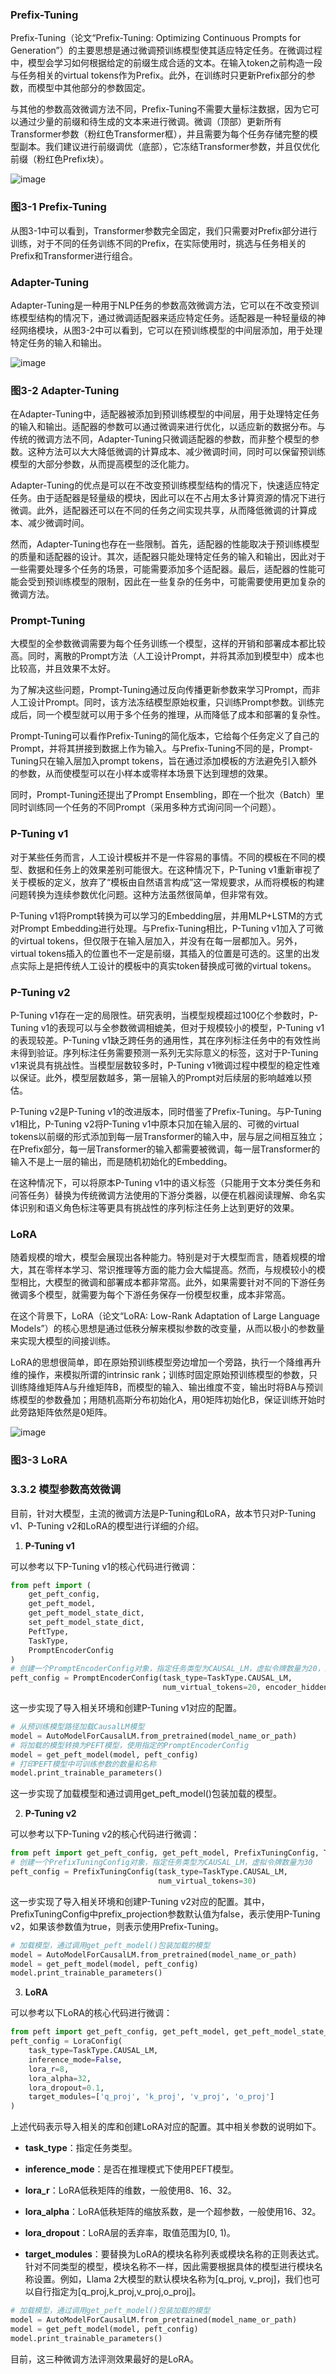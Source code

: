 ### Prefix-Tuning

Prefix-Tuning（论文“Prefix-Tuning: Optimizing Continuous Prompts for Generation”）的主要思想是通过微调预训练模型使其适应特定任务。在微调过程中，模型会学习如何根据给定的前缀生成合适的文本。在输入token之前构造一段与任务相关的virtual tokens作为Prefix。此外，在训练时只更新Prefix部分的参数，而模型中其他部分的参数固定。

与其他的参数高效微调方法不同，Prefix-Tuning不需要大量标注数据，因为它可以通过少量的前缀和待生成的文本来进行微调。微调（顶部）更新所有Transformer参数（粉红色Transformer框），并且需要为每个任务存储完整的模型副本。我们建议进行前缀调优（底部），它冻结Transformer参数，并且仅优化前缀（粉红色Prefix块）。

![image](https://github.com/user-attachments/assets/1f4a66be-2b84-4646-a1e9-ff712fd8a6d4)


### 图3-1 Prefix-Tuning
从图3-1中可以看到，Transformer参数完全固定，我们只需要对Prefix部分进行训练，对于不同的任务训练不同的Prefix，在实际使用时，挑选与任务相关的Prefix和Transformer进行组合。

### Adapter-Tuning
Adapter-Tuning是一种用于NLP任务的参数高效微调方法，它可以在不改变预训练模型结构的情况下，通过微调适配器来适应特定任务。适配器是一种轻量级的神经网络模块，从图3-2中可以看到，它可以在预训练模型的中间层添加，用于处理特定任务的输入和输出。

![image](https://github.com/user-attachments/assets/146e9e4a-00ed-4421-bbf1-0c2e139deb85)


### 图3-2 Adapter-Tuning

在Adapter-Tuning中，适配器被添加到预训练模型的中间层，用于处理特定任务的输入和输出。适配器的参数可以通过微调来进行优化，以适应新的数据分布。与传统的微调方法不同，Adapter-Tuning只微调适配器的参数，而非整个模型的参数。这种方法可以大大降低微调的计算成本、减少微调时间，同时可以保留预训练模型的大部分参数，从而提高模型的泛化能力。

Adapter-Tuning的优点是可以在不改变预训练模型结构的情况下，快速适应特定任务。由于适配器是轻量级的模块，因此可以在不占用太多计算资源的情况下进行微调。此外，适配器还可以在不同的任务之间实现共享，从而降低微调的计算成本、减少微调时间。


然而，Adapter-Tuning也存在一些限制。首先，适配器的性能取决于预训练模型的质量和适配器的设计。其次，适配器只能处理特定任务的输入和输出，因此对于一些需要处理多个任务的场景，可能需要添加多个适配器。最后，适配器的性能可能会受到预训练模型的限制，因此在一些复杂的任务中，可能需要使用更加复杂的微调方法。

### Prompt-Tuning

大模型的全参数微调需要为每个任务训练一个模型，这样的开销和部署成本都比较高。同时，离散的Prompt方法（人工设计Prompt，并将其添加到模型中）成本也比较高，并且效果不太好。

为了解决这些问题，Prompt-Tuning通过反向传播更新参数来学习Prompt，而非人工设计Prompt。同时，该方法冻结模型原始权重，只训练Prompt参数。训练完成后，同一个模型就可以用于多个任务的推理，从而降低了成本和部署的复杂性。

Prompt-Tuning可以看作Prefix-Tuning的简化版本，它给每个任务定义了自己的Prompt，并将其拼接到数据上作为输入。与Prefix-Tuning不同的是，Prompt-Tuning只在输入层加入prompt tokens，旨在通过添加模板的方法避免引入额外的参数，从而使模型可以在小样本或零样本场景下达到理想的效果。

同时，Prompt-Tuning还提出了Prompt Ensembling，即在一个批次（Batch）里同时训练同一个任务的不同Prompt（采用多种方式询问同一个问题）。

### P-Tuning v1
对于某些任务而言，人工设计模板并不是一件容易的事情。不同的模板在不同的模型、数据和任务上的效果差别可能很大。在这种情况下，P-Tuning v1重新审视了关于模板的定义，放弃了“模板由自然语言构成”这一常规要求，从而将模板的构建问题转换为连续参数优化问题。这种方法虽然很简单，但非常有效。

P-Tuning v1将Prompt转换为可以学习的Embedding层，并用MLP+LSTM的方式对Prompt Embedding进行处理。与Prefix-Tuning相比，P-Tuning v1加入了可微的virtual tokens，但仅限于在输入层加入，并没有在每一层都加入。另外，virtual tokens插入的位置也不一定是前缀，其插入的位置是可选的。这里的出发点实际上是把传统人工设计的模板中的真实token替换成可微的virtual tokens。

### P-Tuning v2

P-Tuning v1存在一定的局限性。研究表明，当模型规模超过100亿个参数时，P-Tuning v1的表现可以与全参数微调相媲美，但对于规模较小的模型，P-Tuning v1的表现较差。P-Tuning v1缺乏跨任务的通用性，其在序列标注任务中的有效性尚未得到验证。序列标注任务需要预测一系列无实际意义的标签，这对于P-Tuning v1来说具有挑战性。当模型层数较多时，P-Tuning v1微调过程中模型的稳定性难以保证。此外，模型层数越多，第一层输入的Prompt对后续层的影响越难以预估。

P-Tuning v2是P-Tuning v1的改进版本，同时借鉴了Prefix-Tuning。与P-Tuning v1相比，P-Tuning v2将P-Tuning v1中原本只加在输入层的、可微的virtual tokens以前缀的形式添加到每一层Transformer的输入中，层与层之间相互独立；在Prefix部分，每一层Transformer的输入都需要被微调，每一层Transformer的输入不是上一层的输出，而是随机初始化的Embedding。

在这种情况下，可以将原本P-Tuning v1中的语义标签（只能用于文本分类任务和问答任务）替换为传统微调方法使用的下游分类器，以便在机器阅读理解、命名实体识别和语义角色标注等更具有挑战性的序列标注任务上达到更好的效果。

### LoRA

随着规模的增大，模型会展现出各种能力。特别是对于大模型而言，随着规模的增大，其在零样本学习、常识推理等方面的能力会大幅提高。然而，与规模较小的模型相比，大模型的微调和部署成本都非常高。此外，如果需要针对不同的下游任务微调多个模型，就需要为每个下游任务保存一份模型权重，成本非常高。

在这个背景下，LoRA（论文“LoRA: Low-Rank Adaptation of Large Language Models”）的核心思想是通过低秩分解来模拟参数的改变量，从而以极小的参数量来实现大模型的间接训练。

LoRA的思想很简单，即在原始预训练模型旁边增加一个旁路，执行一个降维再升维的操作，来模拟所谓的intrinsic rank；训练时固定原始预训练模型的参数，只训练降维矩阵A与升维矩阵B，而模型的输入、输出维度不变，输出时将BA与预训练模型的参数叠加；用随机高斯分布初始化A，用0矩阵初始化B，保证训练开始时此旁路矩阵依然是0矩阵。

![image](https://github.com/user-attachments/assets/075d406a-38e2-4a88-bc23-43bc624f9c37)


### 图3-3 LoRA

### 3.3.2 模型参数高效微调

目前，针对大模型，主流的微调方法是P-Tuning和LoRA，故本节只对P-Tuning v1、P-Tuning v2和LoRA的模型进行详细的介绍。

1. **P-Tuning v1**

可以参考以下P-Tuning v1的核心代码进行微调：
```python
from peft import (
    get_peft_config,
    get_peft_model,
    get_peft_model_state_dict,
    set_peft_model_state_dict,
    PeftType,
    TaskType,
    PromptEncoderConfig
)
# 创建一个PromptEncoderConfig对象，指定任务类型为CAUSAL_LM，虚拟令牌数量为20，编码器隐藏层数量为128
peft_config = PromptEncoderConfig(task_type=TaskType.CAUSAL_LM,
                                  num_virtual_tokens=20, encoder_hidden_size=128)
```

这一步实现了导入相关环境和创建P-Tuning v1对应的配置。

```python
# 从预训练模型路径加载CausalLM模型
model = AutoModelForCausalLM.from_pretrained(model_name_or_path)
# 将加载的模型转换为PEFT模型，使用指定的PromptEncoderConfig
model = get_peft_model(model, peft_config)
# 打印PEFT模型中可训练参数的数量和名称
model.print_trainable_parameters()
```

这一步实现了加载模型和通过调用get_peft_model()包装加载的模型。

2. **P-Tuning v2**

可以参考以下P-Tuning v2的核心代码进行微调：

```python
from peft import get_peft_config, get_peft_model, PrefixTuningConfig, TaskType, PeftType
# 创建一个PrefixTuningConfig对象，指定任务类型为CAUSAL_LM，虚拟令牌数量为30
peft_config = PrefixTuningConfig(task_type=TaskType.CAUSAL_LM,
                                 num_virtual_tokens=30)
```

这一步实现了导入相关环境和创建P-Tuning v2对应的配置。其中，PrefixTuningConfig中prefix_projection参数默认值为false，表示使用P-Tuning v2，如果该参数值为true，则表示使用Prefix-Tuning。

```python
# 加载模型，通过调用get_peft_model()包装加载的模型
model = AutoModelForCausalLM.from_pretrained(model_name_or_path)
model = get_peft_model(model, peft_config)
model.print_trainable_parameters()
```

3. **LoRA**

可以参考以下LoRA的核心代码进行微调：
```python
from peft import get_peft_config, get_peft_model, get_peft_model_state_dict, LoraConfig, TaskType
peft_config = LoraConfig(
    task_type=TaskType.CAUSAL_LM,
    inference_mode=False,
    lora_r=8,
    lora_alpha=32,
    lora_dropout=0.1,
    target_modules=['q_proj', 'k_proj', 'v_proj', 'o_proj']
)
```

上述代码表示导入相关的库和创建LoRA对应的配置。其中相关参数的说明如下。

- **task_type**：指定任务类型。

- **inference_mode**：是否在推理模式下使用PEFT模型。 

- **lora_r**：LoRA低秩矩阵的维数，一般使用8、16、32。 

- **lora_alpha**：LoRA低秩矩阵的缩放系数，是一个超参数，一般使用16、32。 

- **lora_dropout**：LoRA层的丢弃率，取值范围为[0, 1)。 

- **target_modules**：要替换为LoRA的模块名称列表或模块名称的正则表达式。针对不同类型的模型，模块名称不一样，因此需要根据具体的模型进行模块名称设置。例如，Llama 2大模型的默认模块名称为[q_proj, v_proj]，我们也可以自行指定为[q_proj,k_proj,v_proj,o_proj]。 

```python
# 加载模型，通过调用get_peft_model()包装加载的模型
model = AutoModelForCausalLM.from_pretrained(model_name_or_path)
model = get_peft_model(model, peft_config)
model.print_trainable_parameters()
```

目前，这三种微调方法评测效果最好的是LoRA。 
